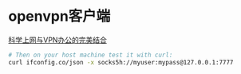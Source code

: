 # openvpn客户端

[科学上网与VPN办公的完美结合](https://blog.long2ice.io/2023/03/%E7%A7%91%E5%AD%A6%E4%B8%8A%E7%BD%91%E4%B8%8Evpn%E5%8A%9E%E5%85%AC%E7%9A%84%E5%AE%8C%E7%BE%8E%E7%BB%93%E5%90%88/)

```bash
# Then on your host machine test it with curl:
curl ifconfig.co/json -x socks5h://myuser:mypass@127.0.0.1:7777
```
